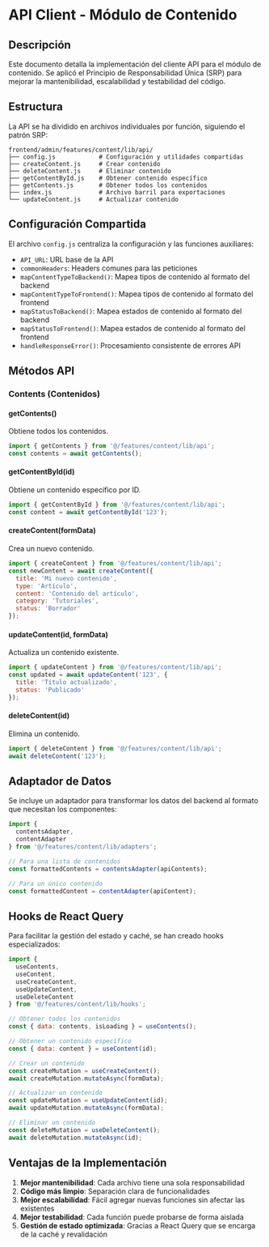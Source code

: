 # API Client - Módulo de Contenido

## Descripción

Este documento detalla la implementación del cliente API para el módulo de contenido. Se aplicó el Principio de Responsabilidad Única (SRP) para mejorar la mantenibilidad, escalabilidad y testabilidad del código.

## Estructura

La API se ha dividido en archivos individuales por función, siguiendo el patrón SRP:

```
frontend/admin/features/content/lib/api/
├── config.js            # Configuración y utilidades compartidas
├── createContent.js     # Crear contenido
├── deleteContent.js     # Eliminar contenido
├── getContentById.js    # Obtener contenido específico
├── getContents.js       # Obtener todos los contenidos
├── index.js             # Archivo barril para exportaciones
└── updateContent.js     # Actualizar contenido
```

## Configuración Compartida

El archivo `config.js` centraliza la configuración y las funciones auxiliares:

- `API_URL`: URL base de la API
- `commonHeaders`: Headers comunes para las peticiones
- `mapContentTypeToBackend()`: Mapea tipos de contenido al formato del backend
- `mapContentTypeToFrontend()`: Mapea tipos de contenido al formato del frontend
- `mapStatusToBackend()`: Mapea estados de contenido al formato del backend
- `mapStatusToFrontend()`: Mapea estados de contenido al formato del frontend
- `handleResponseError()`: Procesamiento consistente de errores API

## Métodos API

### Contents (Contenidos)

#### getContents()

Obtiene todos los contenidos.

```javascript
import { getContents } from '@/features/content/lib/api';
const contents = await getContents();
```

#### getContentById(id)

Obtiene un contenido específico por ID.

```javascript
import { getContentById } from '@/features/content/lib/api';
const content = await getContentById('123');
```

#### createContent(formData)

Crea un nuevo contenido.

```javascript
import { createContent } from '@/features/content/lib/api';
const newContent = await createContent({
  title: 'Mi nuevo contenido',
  type: 'Artículo',
  content: 'Contenido del artículo',
  category: 'Tutoriales',
  status: 'Borrador'
});
```

#### updateContent(id, formData)

Actualiza un contenido existente.

```javascript
import { updateContent } from '@/features/content/lib/api';
const updated = await updateContent('123', {
  title: 'Título actualizado',
  status: 'Publicado'
});
```

#### deleteContent(id)

Elimina un contenido.

```javascript
import { deleteContent } from '@/features/content/lib/api';
await deleteContent('123');
```

## Adaptador de Datos

Se incluye un adaptador para transformar los datos del backend al formato que necesitan los componentes:

```javascript
import {
  contentsAdapter,
  contentAdapter
} from '@/features/content/lib/adapters';

// Para una lista de contenidos
const formattedContents = contentsAdapter(apiContents);

// Para un único contenido
const formattedContent = contentAdapter(apiContent);
```

## Hooks de React Query

Para facilitar la gestión del estado y caché, se han creado hooks especializados:

```javascript
import {
  useContents,
  useContent,
  useCreateContent,
  useUpdateContent,
  useDeleteContent
} from '@/features/content/lib/hooks';

// Obtener todos los contenidos
const { data: contents, isLoading } = useContents();

// Obtener un contenido específico
const { data: content } = useContent(id);

// Crear un contenido
const createMutation = useCreateContent();
await createMutation.mutateAsync(formData);

// Actualizar un contenido
const updateMutation = useUpdateContent(id);
await updateMutation.mutateAsync(formData);

// Eliminar un contenido
const deleteMutation = useDeleteContent();
await deleteMutation.mutateAsync(id);
```

## Ventajas de la Implementación

1. **Mejor mantenibilidad**: Cada archivo tiene una sola responsabilidad
2. **Código más limpio**: Separación clara de funcionalidades
3. **Mejor escalabilidad**: Fácil agregar nuevas funciones sin afectar las existentes
4. **Mejor testabilidad**: Cada función puede probarse de forma aislada
5. **Gestión de estado optimizada**: Gracias a React Query que se encarga de la caché y revalidación
